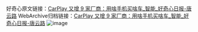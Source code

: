 好奇心原文链接：[CarPlay 又增 9 家厂商：用啥手机买啥车_智能_好奇心日报-唐云路](https://www.qdaily.com/articles/1328.html)
WebArchive归档链接：[CarPlay 又增 9 家厂商：用啥手机买啥车_智能_好奇心日报-唐云路](http://web.archive.org/web/20171019104959/http://www.qdaily.com/articles/1328.html)
![image](http://ww3.sinaimg.cn/large/007d5XDply1g3v4erv5ztj30u02tg4qp)
